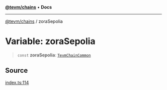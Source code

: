 [**@tevm/chains**](../README.md) • **Docs**

***

[@tevm/chains](../globals.md) / zoraSepolia

# Variable: zoraSepolia

> `const` **zoraSepolia**: [`TevmChainCommon`](../type-aliases/TevmChainCommon.md)

## Source

[index.ts:114](https://github.com/evmts/tevm-monorepo/blob/main/packages/chains/src/index.ts#L114)
